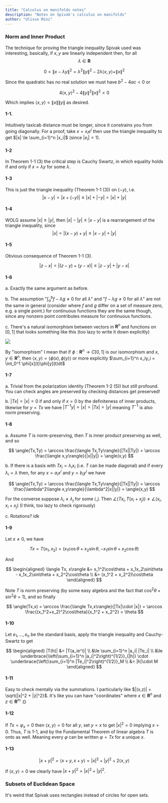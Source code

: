 ```yaml
---
title: "Calculus on manifolds notes"
description: "Notes on Spivak's calculus on manifolds"
author: "Ulisse Mini"
---
```


### Norm and Inner Product

The technique for proving the triangle inequality Spivak used was interesting, basically, if $x,y$ are linearly independent then, for all $$\lambda \in \mathbf{R}$$

$$\begin{equation}
0 \lt \|x - \lambda y\|^2 = \lambda^2 \|y\|^2 - 2\lambda \langle x,y\rangle + \|x\|^2
\end{equation}$$

Since the quadratic has no real solution we must have $b^2 - 4ac \lt 0$ or

$$
4\langle x,y\rangle^2 - 4\|y\|^2\|x\|^2 \lt 0
$$

Which implies $\langle x,y\rangle \lt \|x\|\|y\|$ as desired.

#### 1-1.

Intuitively taxicab distance must be longer, since it constrains you from going diagonally.
For a proof, take $x = x_ie^i$ then use the triangle inequality to get $|x| \le \sum_{i=1}^n |x_i|$ (since $|e_i|=1$).

#### 1-2

In Theorem 1-1 (3) the critical step is Cauchy Swartz, in which equality holds if and only if $x = \lambda y$ for some $\lambda$.

#### 1-3

This is just the triangle inequality (Theorem 1-1 (3)) on $(-y)$, i.e.
$$|x - y| = |x + (-y)| \le |x| + |-y| = |x| + |y|$$

#### 1-4

WOLG assume $|x| \ge |y|$, then $|x| - |y| \le |x-y|$ is a rearrangement of the triangle inequality, since
$$|x| = |(x - y) + y| \le |x-y| + |y|$$

#### 1-5

Obvious consequence of Theorem 1-1 (3).

$$
|z-x| = |(z-y) + (y-x)| \le |z-y| + |y-x|
$$

#### 1-6

a. Exactly the same argument as before.

b. The assumption "$\int_a^b f - \lambda g \ne 0$ for all $\lambda$" and "$f - \lambda g \ne 0$ for all $\lambda$" are not the same in general (consider where $f$ and $g$ differ on a set of measure zero, e.g. a single point.) for continuous functions they are the same though, since any nonzero point contributes measure for continuous functions.

c. There's a natural isomorphism between vectors in $\mathbf{R}^n$ and functions on $[0,1]$ that looks something like this (too lazy to write it down explicitly)

![](./images/isomorphism-Rn-C01.png)

By "isomorphism" I mean that if $\phi : \mathbf{R}^n \to C[0,1]$ is our isomorphism and $x,y \in \mathbf{R}^n$, then $\langle x,y\rangle = \langle \phi(x), \phi(y)\rangle$ or more explicitly $\sum_{i=1}^n x_iy_i = \int_0^1 \phi[x](t)\phi[y](t)dt$

#### 1-7

a. Trivial from the polarization identity (Theorem 1-2 (5)) but still profound. You can check angles are preserved by checking distances get preserved!

b. $|Tx| = |x| = 0$ if and only if $x = 0$ by the definiteness of inner products, likewise for $y = Tx$ we have $|T^{-1}y| = |x| = |Tx| = |y|$ meaning $T^{-1}$ is also norm preserving.

#### 1-8

a. Assume $T$ is norm-preserving, then $T$ is inner product preserving as well, and so

$$
\angle(Tx,Ty)
= \arccos \frac{\langle Tx,Ty\rangle}{|Tx||Ty|}
= \arccos \frac{\langle x,y\rangle}{|x||y|}
= \angle(x,y)
$$

b. If there is a basis with $Tx_i = \lambda_i x_i$ (i.e. $T$ can be made diagonal) and if every $\lambda_i = \lambda$ then, for any $x = a_ix^i$ and $y = b_iy^i$ we have

$$
\angle(Tx,Ty)
= \arccos \frac{\langle Tx,Ty\rangle}{|Tx||Ty|}
= \arccos \frac{\lambda^2\langle x,y\rangle}{\lambda^2|x||y|}
= \angle(x,y)
$$

For the converse suppose $\lambda_i \ne \lambda_j$ for some $i,j$. Then $\angle(Tx_i, T(x_i+x_j)) \ne \angle(x_i, x_i+x_j)$ (I think, too lazy to check rigorously)

c. Rotations? idk

#### 1-9

Let $x \ne 0$, we have

$$
Tx = T(x_1,x_2) = (x_1\cos\theta + x_2\sin\theta, -x_1 \sin\theta + x_2\cos\theta)
$$

And

$$
\begin{aligned}
\langle Tx, x\rangle
&= x_1^2\cos\theta + x_1x_2\sin\theta - x_1x_2\sin\theta + x_2^2\cos\theta \\
&= (x_1^2 + x_2^2)\cos\theta
\end{aligned}
$$

Note $T$ is norm preserving (by some easy algebra and the fact that $\cos^2\theta + \sin^2\theta = 1$), and so finally

$$
\angle(Tx,x)
= \arccos \frac{\langle Tx,x\rangle}{|Tx|\cdot |x|}
= \arccos \frac{(x_1^2+x_2)^2\cos\theta}{x_1^2 + x_2^2}
= \theta
$$

#### 1-10

Let $e_1,\dots,e_n$ be the standard basis, apply the triangle inequality and Cauchy-Swartz to get

$$
\begin{aligned}
|T(h)|
&= |T(a_ie^i)| \\
&\le \sum_{i=1}^n |a_i| |Te_i| \\
&\le
\underbrace{\left(\sum_{i=1}^n |a_i|^2\right)^{1/2}}_{|h|}
\cdot
\underbrace{\left(\sum_{i=1}^n |Te_i|^2\right)^{1/2}}_M \\
&= |h|\cdot M
\end{aligned}
$$

#### 1-11

Easy to check mentally via the summations. I particularly like $|(x,z)| = \sqrt{|x|^2 + |z|^2}$. It's like you can have "coordinates" where $x \in \mathbf{R}^n$ and $z \in \mathbf{R}^m$ :D

#### 1-12

If $Tx = \varphi_x = 0$ then $\langle x,y\rangle = 0$ for all $y$, set $y = x$ to get $|x|^2 = 0$ implying $x = 0$.
Thus, $T$ is 1-1, and by the Fundamental Theorem of linear algebra $T$ is onto as well.
Meaning every $\varphi$ can be written $\varphi = Tx$ for a unique $x$.

#### 1-13

$$
|x+y|^2 = \langle x+y,x+y\rangle = |x|^2 + |y|^2 + 2\langle x,y\rangle
$$

If $\langle x,y\rangle = 0$ we clearly have $|x+y|^2 = |x|^2+|y|^2$.

### Subsets of Euclidean Space

It's weird that Spivak uses rectangles instead of circles for open sets.
